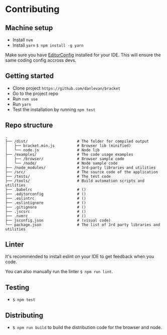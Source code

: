 # Contributing

## Machine setup

- Install `nvm`
- Install `yarn` `$ npm install -g yarn`

Make sure you have [EditorConfig](http://editorconfig.org/#download) installed for your IDE. This will ensure the same coding config accross devs. 

## Getting started

- Clone project `https://github.com/danlevan/bracket`
- Go to the project repo
- Run `nvm use`
- Run `yarn`
- Test the installation by running `npm test`

## Repo structure


```
.
├── /dist/                      # The folder for compiled output
│   ├── bracket.min.js          # Browser lib (minified)
│   └── node.js                 # Node lib
├── /examples/                  # The code usage examples
│   ├── /browser/               # Browser sample code
│   └── /node/                  # Node sample code
├── /node_modules/              # 3rd-party libraries and utilities
├── /src/                       # The source code of the application        
├── /tests/                     # The test code
├── /tools/                     # Build automation scripts and utilities
├── .babelrc                    # ()
├── .editorconfig               # ()
├── .eslintrc                   # ()
├── .eslintignore               # ()
├── .gitignore                  # ()
├── .jscsrc                     # ()
├── .nvmrc                      # ()
├── jsconfig.json               # (visual code)
└── package.json                # The list of 3rd party libraries and utilities
```

## Linter

It's recommended to install eslint on your IDE to get feedback when you code.

You can also manually run the linter `$ npm run lint`.

## Testing

- `$ npm test`

## Distributing

- `$ npm run build` to build the distribution code for the browser and node.
